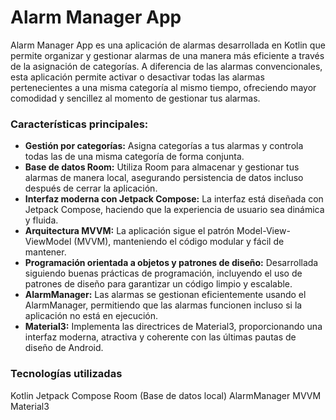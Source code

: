 # Alarm Manager App


Alarm Manager App es una aplicación de alarmas desarrollada en Kotlin que permite organizar y gestionar alarmas de una manera más eficiente a través de la asignación de categorías. A diferencia de las alarmas convencionales, esta aplicación permite activar o desactivar todas las alarmas pertenecientes a una misma categoría al mismo tiempo, ofreciendo mayor comodidad y sencillez al momento de gestionar tus alarmas.

### Características principales:

- **Gestión por categorías:** Asigna categorías a tus alarmas y controla todas las de una misma categoría de forma conjunta.
- **Base de datos Room:** Utiliza Room para almacenar y gestionar tus alarmas de manera local, asegurando persistencia de datos incluso después de cerrar la aplicación.
- **Interfaz moderna con Jetpack Compose:** La interfaz está diseñada con Jetpack Compose, haciendo que la experiencia de usuario sea dinámica y fluida.
- **Arquitectura MVVM:** La aplicación sigue el patrón Model-View-ViewModel (MVVM), manteniendo el código modular y fácil de mantener.
- **Programación orientada a objetos y patrones de diseño:** Desarrollada siguiendo buenas prácticas de programación, incluyendo el uso de patrones de diseño para garantizar un código limpio y escalable.
- **AlarmManager:** Las alarmas se gestionan eficientemente usando el AlarmManager, permitiendo que las alarmas funcionen incluso si la aplicación no está en ejecución.
- **Material3:** Implementa las directrices de Material3, proporcionando una interfaz moderna, atractiva y coherente con las últimas pautas de diseño de Android.   
      
   
### Tecnologías utilizadas

Kotlin
Jetpack Compose
Room (Base de datos local)
AlarmManager
MVVM
Material3
